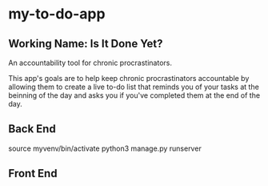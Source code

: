 # my-to-do-app

## Working Name: Is It Done Yet?

An accountability tool for chronic procrastinators.

This app's goals are to help keep chronic procrastinators accountable by allowing them to create a live to-do list that reminds you of your tasks at the beinning of the day and asks you if you've completed them at the end of the day.

## Back End

source myvenv/bin/activate
python3 manage.py runserver

## Front End

